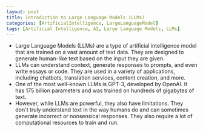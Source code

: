 ```yaml
---
layout: post
title: Introduction to Large Language Models (LLMs)
categories: [ArtificialIntelligence, LargeLanguageModel]
tags: [Artificial Intelligence, AI, Large Language Models, LLMs]
---
```


- Large Language Models (LLMs) are a type of artificial intelligence model that are trained on a vast amount of text data. They are designed to generate human-like text based on the input they are given.
- LLMs can understand context, generate responses to prompts, and even write essays or code. They are used in a variety of applications, including chatbots, translation services, content creation, and more.
- One of the most well-known LLMs is GPT-3, developed by OpenAI. It has 175 billion parameters and was trained on hundreds of gigabytes of text.
- However, while LLMs are powerful, they also have limitations. They don't truly understand text in the way humans do and can sometimes generate incorrect or nonsensical responses. They also require a lot of computational resources to train and run.

